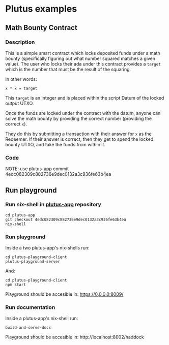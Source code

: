 # Plutus examples

## Math Bounty Contract

### Description

This is a simple smart contract which locks deposited funds under a math bounty (specifically figuring out what number squared matches a given value). The user who locks their ada under this contract provides a `target` which is the number that must be the result of the squaring.

In other words:

```
x * x = target
```

This `target` is an integer and is placed within the script Datum of the locked output UTXO.

Once the funds are locked under the contract with the datum, anyone can solve the math bounty by providing the correct number (providing the correct `x`). 

They do this by submitting a transaction with their answer for `x` as the Redeemer. If their answer is correct, then they get to spend the locked bounty UTXO, and take the funds from within it.

### Code

NOTE: use plutus-app commit 4edc082309c882736e9dec0132a3c936fe63b4ea



## Run playground

### Run nix-shell in [plutus-app](https://github.com/input-output-hk/plutus-apps) repository

```
cd plutus-app
git checkout 4edc082309c882736e9dec0132a3c936fe63b4ea
nix-shell
```

### Run playground

Inside a two plutus-app's nix-shells run:

```
cd plutus-playground-client
plutus-playground-server
```

And:


```
cd plutus-playground-client
npm start
```

Playground should be accesible in: https://0.0.0.0:8009/


### Run documentation


Inside a plutus-app's nix-shell run:

```
build-and-serve-docs
```

Playground should be accesible in: http://localhost:8002/haddock
